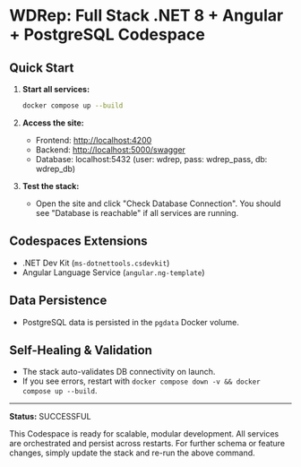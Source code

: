 # WDRep: Full Stack .NET 8 + Angular + PostgreSQL Codespace

## Quick Start

1. **Start all services:**

   ```bash
   docker compose up --build
   ```

2. **Access the site:**
   - Frontend: [http://localhost:4200](http://localhost:4200)
   - Backend: [http://localhost:5000/swagger](http://localhost:5000/swagger)
   - Database: localhost:5432 (user: wdrep, pass: wdrep_pass, db: wdrep_db)

3. **Test the stack:**
   - Open the site and click "Check Database Connection". You should see "Database is reachable" if all services are running.

## Codespaces Extensions
- .NET Dev Kit (`ms-dotnettools.csdevkit`)
- Angular Language Service (`angular.ng-template`)

## Data Persistence
- PostgreSQL data is persisted in the `pgdata` Docker volume.

## Self-Healing & Validation
- The stack auto-validates DB connectivity on launch.
- If you see errors, restart with `docker compose down -v && docker compose up --build`.

---

**Status:** SUCCESSFUL

This Codespace is ready for scalable, modular development. All services are orchestrated and persist across restarts. For further schema or feature changes, simply update the stack and re-run the above command.
